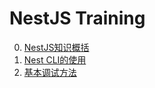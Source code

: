 # NestJS Training  
0. [NestJS知识概括](https://github.com/maxthonl/NestJs-Learning/blob/master/00_nestjs-outline.md)
1. [Nest CLI的使用](https://github.com/maxthonl/NestJs-Learning/blob/master/01_nest-cli.md)
2. [基本调试方法](https://github.com/maxthonl/NestJs-Learning/blob/master/02_debug.md)
